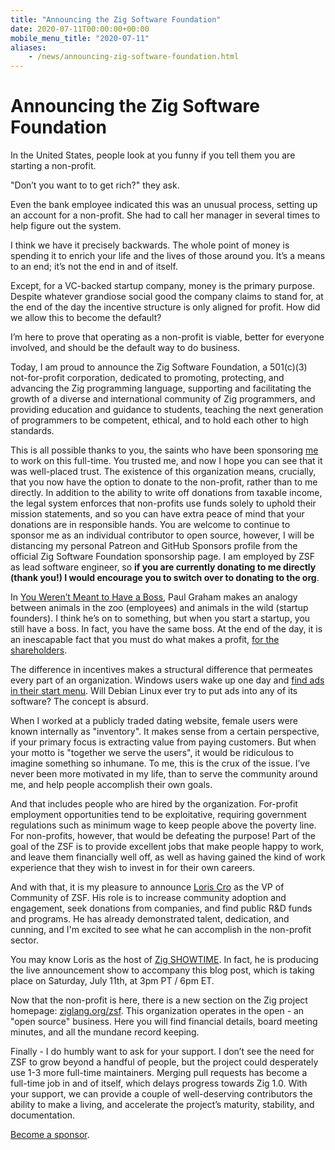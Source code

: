 ```yaml
---
title: "Announcing the Zig Software Foundation"
date: 2020-07-11T00:00:00+00:00
mobile_menu_title: "2020-07-11"
aliases:
    - /news/announcing-zig-software-foundation.html
---
```

# Announcing the Zig Software Foundation

In the United States, people look at you funny if you tell them you are starting a non-profit.

"Don’t you want to to get rich?" they ask.

Even the bank employee indicated this was an unusual process, setting up an account for a non-profit. She had to call her manager in several times to help figure out the system.

I think we have it precisely backwards. The whole point of money is spending it to enrich your life and the lives of those around you. It’s a means to an end; it’s not the end in and of itself.

Except, for a VC-backed startup company, money is the primary purpose. Despite whatever grandiose social good the company claims to stand for, at the end of the day the incentive structure is only aligned for profit. How did we allow this to become the default?

I’m here to prove that operating as a non-profit is viable, better for everyone involved, and should be the default way to do business.

Today, I am proud to announce the Zig Software Foundation, a 501(c)(3) not-for-profit corporation, dedicated to promoting, protecting, and advancing the Zig programming language, supporting and facilitating the growth of a diverse and international community of Zig programmers, and providing education and guidance to students, teaching the next generation of programmers to be competent, ethical, and to hold each other to high standards.

This is all possible thanks to you, the saints who have been sponsoring [me](https://andrewkelley.me/) to work on this full-time. You trusted me, and now I hope you can see that it was well-placed trust. The existence of this organization means, crucially, that you now have the option to donate to the non-profit, rather than to me directly. In addition to the ability to write off donations from taxable income, the legal system enforces that non-profits use funds solely to uphold their mission statements, and so you can have extra peace of mind that your donations are in responsible hands. You are welcome to continue to sponsor me as an individual contributor to open source, however, I will be distancing my personal Patreon and GitHub Sponsors profile from the official Zig Software Foundation sponsorship page. I am employed by ZSF as lead software engineer, so **if you are currently donating to me directly (thank you!) I would encourage you to switch over to donating to the org**.

In [You Weren’t Meant to Have a Boss](http://www.paulgraham.com/boss.html), Paul Graham makes an analogy between animals in the zoo (employees) and animals in the wild (startup founders). I think he’s on to something, but when you start a startup, you still have a boss. In fact, you have the same boss. At the end of the day, it is an inescapable fact that you must do what makes a profit, [for the shareholders](https://twitter.com/Benioff/status/549339156854214656).

The difference in incentives makes a structural difference that permeates every part of an organization. Windows users wake up one day and [find ads in their start menu](https://www.zdnet.com/article/how-to-disable-windows-10-start-menu-ads/). Will Debian Linux ever try to put ads into any of its software? The concept is absurd.

When I worked at a publicly traded dating website, female users were known internally as "inventory". It makes sense from a certain perspective, if your primary focus is extracting value from paying customers. But when your motto is "together we serve the users", it would be ridiculous to imagine something so inhumane. To me, this is the crux of the issue. I’ve never been more motivated in my life, than to serve the community around me, and help people accomplish their own goals.

And that includes people who are hired by the organization. For-profit employment opportunities tend to be exploitative, requiring government regulations such as minimum wage to keep people above the poverty line. For non-profits, however, that would be defeating the purpose! Part of the goal of the ZSF is to provide excellent jobs that make people happy to work, and leave them financially well off, as well as having gained the kind of work experience that they wish to invest in for their own careers.

And with that, it is my pleasure to announce [Loris Cro](https://kristoff.it/) as the VP of Community of ZSF. His role is to increase community adoption and engagement, seek donations from companies, and find public R&D funds and programs. He has already demonstrated talent, dedication, and cunning, and I'm excited to see what he can accomplish in the non-profit sector.

You may know Loris as the host of [Zig SHOWTIME](https://zig.show/). In fact, he is producing the live announcement show to accompany this blog post, which is taking place on Saturday, July 11th, at 3pm PT / 6pm ET.

Now that the non-profit is here, there is a new section on the Zig project homepage: [ziglang.org/zsf](https://ziglang.org/zsf). This organization operates in the open - an "open source" business. Here you will find financial details, board meeting minutes, and all the mundane record keeping.

Finally - I do humbly want to ask for your support. I don’t see the need for ZSF to grow beyond a handful of people, but the project could desperately use 1-3 more full-time maintainers. Merging pull requests has become a full-time job in and of itself, which delays progress towards Zig 1.0. With your support, we can provide a couple of well-deserving contributors the ability to make a living, and accelerate the project’s maturity, stability, and documentation.

[Become a sponsor](https://github.com/sponsors/ziglang/).
